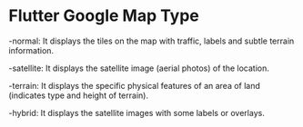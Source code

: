 # Flutter Google Map Type

-normal: It displays the tiles on the map with traffic, labels and subtle terrain information.

-satellite: It displays the satellite image (aerial photos) of the location.

-terrain: It displays the specific physical features of an area of land (indicates type and height of terrain).

-hybrid: It displays the satellite images with some labels or overlays.
